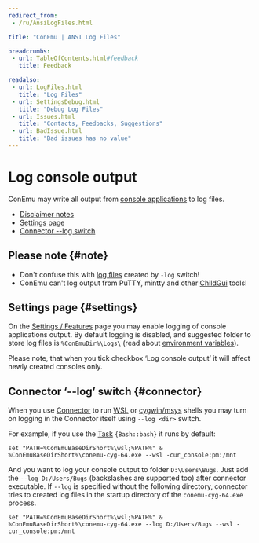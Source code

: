 ```yaml
---
redirect_from:
 - /ru/AnsiLogFiles.html

title: "ConEmu | ANSI Log Files"

breadcrumbs:
 - url: TableOfContents.html#feedback
   title: Feedback

readalso:
 - url: LogFiles.html
   title: "Log Files"
 - url: SettingsDebug.html
   title: "Debug Log Files"
 - url: Issues.html
   title: "Contacts, Feedbacks, Suggestions"
 - url: BadIssue.html
   title: "Bad issues has no value"
---
```


# Log console output

ConEmu may write all output from [console applications](ConsoleApplication.html) to log files.

* [Disclaimer notes](#note)
* [Settings page](#settings)
* [Connector --log switch](#connector)


## Please note  {#note}

* Don't confuse this with [log files](LogFiles.html) created by `-log` switch!
* ConEmu can't log output from PuTTY, mintty and other [ChildGui](ChildGui.html) tools!


## Settings page  {#settings}

On the [Settings / Features](SettingsFeatures.html) page you may enable
logging of console applications output. By default logging is disabled,
and suggested folder to store log files is `%ConEmuDir%\Logs\`
(read about [environment variables](ConEmuEnvironment.html)).

Please note, that when you tick checkbox ‘Log console output’ it
will affect newly created consoles only.


## Connector ‘--log’ switch  {#connector}

When you use [Connector](CygwinMsysConnector.html) to run [WSL](BashOnWindows.html) or [cygwin/msys](CygwinMsys.html) shells
you may turn on logging in the Connector itself using `--log <dir>` switch.

For example, if you use the [Task](Tasks.html) `{Bash::bash}` it runs by default:

```
set "PATH=%ConEmuBaseDirShort%\wsl;%PATH%" & %ConEmuBaseDirShort%\conemu-cyg-64.exe --wsl -cur_console:pm:/mnt
```

And you want to log your console output to folder `D:\Users\Bugs`.
Just add the `--log D:/Users/Bugs` (backslashes are supported too) after connector executable.
If `--log` is specified without the following directory, connector tries to created log files
in the startup directory of the `conemu-cyg-64.exe` process.

```
set "PATH=%ConEmuBaseDirShort%\wsl;%PATH%" & %ConEmuBaseDirShort%\conemu-cyg-64.exe --log D:/Users/Bugs --wsl -cur_console:pm:/mnt
```
